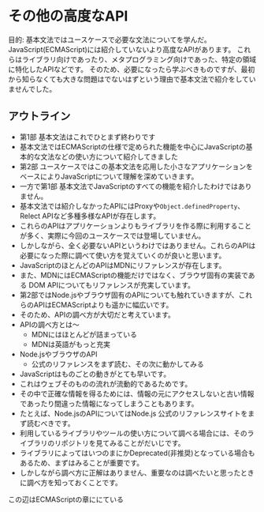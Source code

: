 # その他の高度なAPI

目的: 基本文法ではユースケースで必要な文法についてを学んだ。
JavaScript(ECMAScript)には紹介していないより高度なAPIがあります。
これらはライブラリ向けであったり、メタプログラミング向けであった、特定の領域に特化したAPIなどです。
そのため、必要になったら学ぶべきものですが、最初から知らなくても大きな問題はでないはずという理由で基本文法で紹介をしていませんでした。

## アウトライン

- 第1部 基本文法はこれでひとまず終わりです
- 基本文法ではECMAScriptの仕様で定められた機能を中心にJavaScriptの基本的な文法などの使い方について紹介してきました
- 第2部 ユースケースではこの基本文法を応用した小さなアプリケーションをベースによりJavaScriptについて理解を深めていきます。
- 一方で第1部 基本文法でJavaScriptのすべての機能を紹介したわけではありません。
- 基本文法では紹介しなかったAPIにはProxyや`Object.definedProperty`、Relect APIなど多種多様なAPIが存在します。
- これらのAPIはアプリケーションよりもライブラリを作る際に利用することが多く、実際に今回のユースケースでは登場していません。
- しかしながら、全く必要ないAPIというわけではありません。これらのAPIは必要になった際に調べて使い方を覚えていくのが良いと思います。
- JavaScriptのほとんどのAPIはMDNにリファレンスが存在します。
- また、MDNにはECMAScriptの機能だけではなく、ブラウザ固有の実装である DOM APIについてもリファレンスが充実しています。
- 第2部ではNode.jsやブラウザ固有のAPIについても触れていきますが、これらのAPIはECMAScriptよりも遥かに幅広いです。
- そのため、APIの調べ方が大切だと考えています。
- APIの調べ方とは〜
    - MDNにはほとんどが詰まっている
    - MDNは英語がもっと充実
- Node.jsやブラウザのAPI
    - 公式のリファレンスをまず読む、その次に動かしてみる
- JavaScriptはものごとの動きがとても早いです。
- これはウェブそのものの流れが流動的であるためです。
- その中で正確な情報を得るためには、情報の元にアクセスしないと古い情報であったり間違った情報になってしまうこともあります。
- たとえば、Node.jsのAPIについてはNode.js 公式のリファレンスサイトをまず読むべきです。
- 利用しているライブラリやツールの使い方について調べる場合には、そのライブラリのリポジトリを見てみることがだいじです。
- ライブラリによってはいつのまにかDeprecated(非推奨)となっている場合もあるため、まずはみることが重要です。
- しかしながら調べ方に正解はありません、重要なのは調べたいと思ったときに調べ方を知っておくことです。

この辺はECMAScriptの章ににている